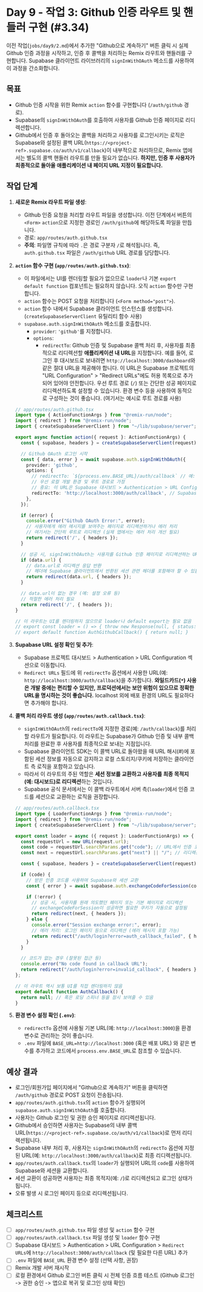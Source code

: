 # Day 9 - 작업 3: Github 인증 라우트 및 핸들러 구현 (#3.34)

이전 작업(`jobs/day9/2.md`)에서 추가한 "Github으로 계속하기" 버튼 클릭 시 실제 Github 인증 과정을 시작하고, 인증 후 콜백을 처리하는 Remix 라우트와 핸들러를 구현합니다. Supabase 클라이언트 라이브러리의 `signInWithOAuth` 메소드를 사용하여 이 과정을 간소화합니다.

## 목표

*   Github 인증 시작을 위한 Remix `action` 함수를 구현합니다 (`/auth/github` 경로).
*   Supabase의 `signInWithOAuth`를 호출하여 사용자를 Github 인증 페이지로 리디렉션합니다.
*   Github에서 인증 후 돌아오는 콜백을 처리하고 사용자를 로그인시키는 로직은 Supabase와 설정된 콜백 URL(`https://<project-ref>.supabase.co/auth/v1/callback`)이 내부적으로 처리하므로, Remix 앱에서는 별도의 콜백 핸들러 라우트를 만들 필요가 없습니다. **하지만, 인증 후 사용자가 최종적으로 돌아올 애플리케이션 내 페이지 URL 지정이 필요합니다.**

## 작업 단계

1.  **새로운 Remix 라우트 파일 생성**:
    *   Github 인증 요청을 처리할 라우트 파일을 생성합니다. 이전 단계에서 버튼의 `<Form>` `action`으로 지정한 경로인 `/auth/github`에 해당하도록 파일을 만듭니다.
    *   경로: `app/routes/auth.github.tsx`
    *   **주의**: 파일명 규칙에 따라 `.`은 경로 구분자 `/`로 해석됩니다. 즉, `auth.github.tsx` 파일은 `/auth/github` URL 경로를 담당합니다.

2.  **`action` 함수 구현 (`app/routes/auth.github.tsx`)**:
    *   이 파일에서는 UI를 렌더링할 필요가 없으므로 `loader`나 기본 `export default function` 컴포넌트는 필요하지 않습니다. 오직 `action` 함수만 구현합니다.
    *   `action` 함수는 POST 요청을 처리합니다 (`<Form method="post">`).
    *   `action` 함수 내에서 Supabase 클라이언트 인스턴스를 생성합니다. (`createSupabaseServerClient` 유틸리티 함수 사용)
    *   `supabase.auth.signInWithOAuth` 메소드를 호출합니다.
        *   `provider`: `'github'`를 지정합니다.
        *   `options`:
            *   `redirectTo`: Github 인증 및 Supabase 콜백 처리 후, 사용자를 최종적으로 리디렉션할 **애플리케이션 내 URL**을 지정합니다. 예를 들어, 로그인 후 대시보드로 보내려면 `http://localhost:3000/dashboard`와 같은 절대 URL을 제공해야 합니다. 이 URL은 Supabase 프로젝트의 "URL Configuration" > "Redirect URLs"에도 허용 목록으로 추가되어 있어야 안전합니다. 우선 루트 경로 (`/`) 또는 간단한 성공 페이지로 리디렉션하도록 설정할 수 있습니다. 환경 변수 등을 사용하여 동적으로 구성하는 것이 좋습니다. (여기서는 예시로 루트 경로를 사용)

    ```typescript
    // app/routes/auth.github.tsx
    import type { ActionFunctionArgs } from "@remix-run/node";
    import { redirect } from "@remix-run/node";
    import { createSupabaseServerClient } from "~/lib/supabase/server"; // Supabase 서버 클라이언트 생성 유틸

    export async function action({ request }: ActionFunctionArgs) {
      const { supabase, headers } = createSupabaseServerClient(request);

      // Github OAuth 로그인 시작
      const { data, error } = await supabase.auth.signInWithOAuth({
        provider: 'github',
        options: {
          // redirectTo: `${process.env.BASE_URL}/auth/callback` // 예: 환경 변수 사용
          // 우선 로컬 개발 환경 및 루트 경로로 가정
          // 중요: 이 URL은 Supabase 대시보드 > Authentication > URL Configuration > Redirect URLs에 등록되어야 함
          redirectTo: 'http://localhost:3000/auth/callback', // Supabase가 처리 후 여기로 최종 리디렉션
        },
      });

      if (error) {
        console.error("Github OAuth Error:", error);
        // 사용자에게 에러 메시지를 보여주는 페이지로 리디렉션하거나 에러 처리
        // 여기서는 간단히 루트로 리디렉션 (실제 앱에서는 에러 처리 개선 필요)
        return redirect('/', { headers });
      }

      // 성공 시, signInWithOAuth는 사용자를 Github 인증 페이지로 리디렉션하는 URL을 반환
      if (data.url) {
        // data.url로 리디렉션 응답 반환
        // 헤더에 Supabase 클라이언트에서 반환된 세션 관련 헤더를 포함해야 할 수 있음
        return redirect(data.url, { headers });
      }

      // data.url이 없는 경우 (예: 설정 오류 등)
      // 적절한 에러 처리 필요
      return redirect('/', { headers });
    }

    // 이 라우트는 UI를 렌더링하지 않으므로 loader나 default export는 필요 없음
    // export const loader = () => { throw new Response(null, { status: 404 }); };
    // export default function AuthGithubCallback() { return null; }
    ```

3.  **Supabase URL 설정 확인 및 추가**:
    *   Supabase 프로젝트 대시보드 > Authentication > URL Configuration 섹션으로 이동합니다.
    *   `Redirect URLs` 필드에 위 `redirectTo` 옵션에서 사용한 URL(예: `http://localhost:3000/auth/callback`)을 추가합니다. **와일드카드(`*`) 사용은 개발 중에는 편리할 수 있지만, 프로덕션에서는 보안 위험이 있으므로 정확한 URL을 명시하는 것이 좋습니다.** localhost 외에 배포 환경의 URL도 필요하다면 추가해야 합니다.

4.  **콜백 처리 라우트 생성 (`app/routes/auth.callback.tsx`)**:
    *   `signInWithOAuth`의 `redirectTo`에 지정한 경로(예: `/auth/callback`)를 처리할 라우트가 필요합니다. 이 라우트는 Supabase가 Github 인증 및 내부 콜백 처리를 완료한 후 사용자를 최종적으로 보내는 지점입니다.
    *   Supabase 클라이언트 SDK는 이 콜백 URL로 돌아왔을 때 URL 해시(#)에 포함된 세션 정보를 자동으로 감지하고 로컬 스토리지/쿠키에 저장하는 클라이언트 측 로직을 포함하고 있습니다.
    *   따라서 이 라우트의 주된 역할은 **세션 정보를 교환하고 사용자를 최종 목적지(예: 대시보드)로 리디렉션**하는 것입니다.
    *   Supabase 공식 문서에서는 이 콜백 라우트에서 서버 측(`loader`)에서 인증 코드를 세션으로 교환하는 로직을 권장합니다.

    ```typescript
    // app/routes/auth.callback.tsx
    import type { LoaderFunctionArgs } from "@remix-run/node";
    import { redirect } from "@remix-run/node";
    import { createSupabaseServerClient } from "~/lib/supabase/server";

    export const loader = async ({ request }: LoaderFunctionArgs) => {
      const requestUrl = new URL(request.url);
      const code = requestUrl.searchParams.get("code"); // URL에서 인증 코드 가져오기
      const next = requestUrl.searchParams.get("next") || "/"; // 리디렉션 후 이동할 경로 (옵션)

      const { supabase, headers } = createSupabaseServerClient(request);

      if (code) {
        // 받은 인증 코드를 사용하여 Supabase와 세션 교환
        const { error } = await supabase.auth.exchangeCodeForSession(code);

        if (!error) {
          // 성공 시, 사용자를 원래 의도했던 페이지 또는 기본 페이지로 리디렉션
          // exchangeCodeForSession이 성공하면 필요한 쿠키가 자동으로 설정됨
          return redirect(next, { headers });
        } else {
          console.error("Session exchange error:", error);
          // 에러 처리: 로그인 페이지 등으로 리디렉션 (에러 메시지 포함 가능)
          return redirect("/auth/login?error=auth_callback_failed", { headers });
        }
      }

      // 코드가 없는 경우 (잘못된 접근 등)
      console.error("No code found in callback URL");
      return redirect("/auth/login?error=invalid_callback", { headers });
    };

    // 이 라우트 역시 보통 UI를 직접 렌더링하지 않음
    export default function AuthCallback() {
      return null; // 혹은 로딩 스피너 등을 잠시 보여줄 수 있음
    }
    ```

5.  **환경 변수 설정 확인 (`.env`)**:
    *   `redirectTo` 옵션에 사용될 기본 URL(예: `http://localhost:3000`)을 환경 변수로 관리하는 것이 좋습니다.
    *   `.env` 파일에 `BASE_URL=http://localhost:3000` (혹은 배포 URL) 와 같은 변수를 추가하고 코드에서 `process.env.BASE_URL`로 참조할 수 있습니다.

## 예상 결과

*   로그인/회원가입 페이지에서 "Github으로 계속하기" 버튼을 클릭하면 `/auth/github` 경로로 POST 요청이 전송됩니다.
*   `app/routes/auth.github.tsx`의 `action` 함수가 실행되어 `supabase.auth.signInWithOAuth`를 호출합니다.
*   사용자는 Github 로그인 및 권한 승인 페이지로 리디렉션됩니다.
*   Github에서 승인하면 사용자는 Supabase의 내부 콜백 URL(`https://<project-ref>.supabase.co/auth/v1/callback`)로 먼저 리디렉션됩니다.
*   Supabase 내부 처리 후, 사용자는 `signInWithOAuth`의 `redirectTo` 옵션에 지정된 URL(예: `http://localhost:3000/auth/callback`)로 최종 리디렉션됩니다.
*   `app/routes/auth.callback.tsx`의 `loader`가 실행되어 URL의 `code`를 사용하여 Supabase와 세션을 교환합니다.
*   세션 교환이 성공하면 사용자는 최종 목적지(예: `/`)로 리디렉션되고 로그인 상태가 됩니다.
*   오류 발생 시 로그인 페이지 등으로 리디렉션됩니다.

## 체크리스트

*   [ ] `app/routes/auth.github.tsx` 파일 생성 및 `action` 함수 구현
*   [ ] `app/routes/auth.callback.tsx` 파일 생성 및 `loader` 함수 구현
*   [ ] Supabase 대시보드 > Authentication > URL Configuration > `Redirect URLs`에 `http://localhost:3000/auth/callback` (및 필요한 다른 URL) 추가
*   [ ] `.env` 파일에 `BASE_URL` 환경 변수 설정 (선택 사항, 권장)
*   [ ] Remix 개발 서버 재시작
*   [ ] 로컬 환경에서 Github 로그인 버튼 클릭 시 전체 인증 흐름 테스트 (Github 로그인 -> 권한 승인 -> 앱으로 복귀 및 로그인 상태 확인)
``` 